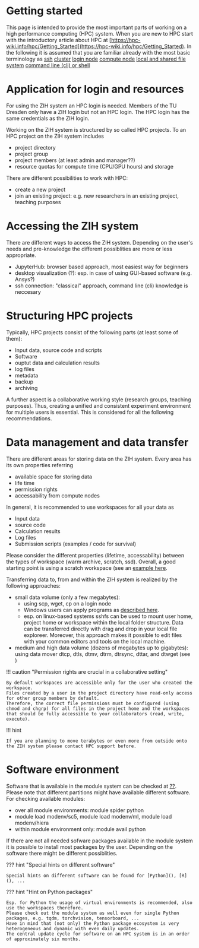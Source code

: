 # Getting started

This page is intended to provide the most important parts of working on a high performance computing (HPC) system.
When you are new to HPC start with the introductory article about HPC at [https://hpc-wiki.info/hpc/Getting_Started](https://hpc-wiki.info/hpc/Getting_Started).
In the following it is assumed that you are familiar already with the most basic terminology as 
[ssh](https://hpc-wiki.info/hpc/SSH)
[cluster]()
[login node]()
[compute node]()
[local and shared file system](https://hpc-wiki.info/hpc/HPC-Dictionary#File_System)
[command line (cli) or shell]()

# Application for login and resources

For using the ZIH system an HPC login is needed.
Members of the TU Dresden only have a ZIH login but not an HPC login. 
The HPC login has the same credentials as the ZIH login. 

Working on the ZIH system is structured by so called HPC projects.
To an HPC project on the ZIH system includes

* project directory
* project group
* project members (at least admin and manager??)
* resource quotas for compute time (CPU/GPU hours) and storage
 
There are different possibilities to work with HPC: 

* create a new project
* join an existing project: e.g. new researchers in an existing project, teaching purposes

# Accessing the ZIH system

There are different ways to access the ZIH system. 
Depending on the user's needs and pre-knowledge the different possiblities are more or less appropriate. 

* JupyterHub: browser based approach, most easiest way for beginners
* desktop visualization (?): esp. in case of using GUI-based software (e.g. Ansys?)
* ssh connection: "classical" approach, command line (cli) knowledge is neccesary


# Structuring HPC projects

Typically, HPC projects consist of the following parts (at least some of them):

* Input data, source code and scripts
* Software  
* ouptut data and calculation results
* log files
* metadata 
* backup
* archiving

A further aspect is a collaborative working style (research groups, teaching purposes). 
Thus, creating a unified and consistent experiment environment for multiple users is essential. 
This is considered for all the following recommendations. 

# Data management and data transfer

There are different areas for storing data on the ZIH system.
Every area has its own properties referring 

* available space for storing data
* life time 
* permission rights
* accessability from compute nodes

In general, it is recommended to use workspaces for all your data as 

* Input data
* source code
* Calculation results
* Log files
* Submission scripts (examples / code for survival)
 
Please consider the different properties (lifetime, accessability) between the types of workspace (warm archive, scratch, ssd).
Overall, a good starting point is using a scratch workspace (see an [example here](../workspaces/#allocate-a-workspace).

Transferring data to, from and within the ZIH system is realized by the following approaches: 

* small data volume (only a few megabytes): 
	+ using scp, wget, cp on a login node
	+ Windows users can apply programs as [described here](../../data_transfer/export_nodes/#access-from-windows).
	+ esp. on linux-based systems sshfs can be used to mount user home, project home or workspace within the local folder structure. Data can be transferred directly with drag and drop in your local file exploreer. Moreover, this approach makes it possible to edit files with your common editors and tools on the local machine.
* medium and high data volume (dozens of megabytes up to gigabytes): using data mover dtcp, dtls, dtmv, dtrm, dtrsync, dttar, and dtwget (see []())

!!! caution "Permission rights are crucial in a collaborative setting"

	By default workspaces are accessible only for the user who created the workspace.
	Files created by a user in the project directory have read-only access for other group members by default.
	Therefore, the correct file permissions must be configured (using chmod and chgrp) for all files in the project home and the workspaces that should be fully accessible to your collaborators (read, write, execute).

!!! hint 

	If you are planning to move terabytes or even more from outside onto the ZIH system please contact HPC support before.


# Software environment

Software that is available in the module system can be checked at [??](??). 
Please note that different partitions might have available different software. 
For checking available modules: 

* over all module environments: module spider python 
* module load modenv/sc5, module load modenv/ml, module load modenv/hiera
* within module environment only: module avail python 

If there are not all needed sofware packages available in the module system it is possible to install most packages by the user. 
Depending on the software there might be different possiblities. 

??? hint "Special hints on different software"
	
	Special hints on different software can be found for [Python](), [R](), ...

??? hint "Hint on Python packages"

	Esp. for Python the usage of virtual environments is recommended, also use the workspaces therefore. 
	Please check out the module system as well even for single Python packages, e.g. tqdm, torchvision, tensorboard, ...
	Have in mind that (not only) the Python package ecosystem is very heterogeneous and dynamic with even daily updates. 
	The central update cycle for software on an HPC system is in an order of approximately six months.

